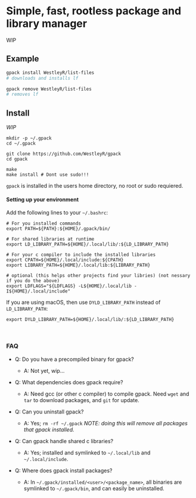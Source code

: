 # Simple, fast, rootless package and library manager

WIP

## Example

```bash
gpack install WestleyR/list-files
# downloads and installs lf

gpack remove WestleyR/list-files
# removes lf
```

## Install

_WIP_

```
mkdir -p ~/.gpack
cd ~/.gpack

git clone https://github.com/WestleyR/gpack
cd gpack

make
make install # Dont use sudo!!!
```

`gpack` is installed in the users home directory, no root or sudo requiered.

#### Setting up your environment

Add the following lines to your `~/.bashrc`:

```
# For you installed commands
export PATH=${PATH}:${HOME}/.gpack/bin/

# For shared libraries at runtime
export LD_LIBRARY_PATH=${HOME}/.local/lib/:${LD_LIBRARY_PATH}

# For your c compiler to include the installed libraries
export CPATH=${HOME}/.local/include:${CPATH}
export LIBRARY_PATH=${HOME}/.local/lib:${LIBRARY_PATH}

# optional (this helps other projects find your libries) (not nessary if you do the above)
export LDFLAGS="${LDFLAGS} -L${HOME}/.local/lib -I${HOME}/.local/include"
```

If you are using macOS, then use `DYLD_LIBRARY_PATH` instead of `LD_LIBRARY_PATH`:

```
export DYLD_LIBRARY_PATH=${HOME}/.local/lib/:${LD_LIBRARY_PATH}
```

<br>

### FAQ

 - Q: Do you have a precompiled binary for gpack?
   - A: Not yet, wip...

 - Q: What dependencies does gpack require?
   - A: Need gcc (or other c compiler) to compile gpack. Need `wget` and `tar` to download packages, and `git` for update.

 - Q: Can you uninstall gpack?
   - A: Yes; `rm -rf ~/.gpack` _NOTE: doing this will remove all packages that gpack installed._

 - Q: Can gpack handle shared c libraries?
   - A: Yes; installed and symlinked to `~/.local/lib` and `~/.local/include`.

 - Q: Where does gpack install packages?
   - A: In `~/.gpack/installed/<user>/<package_name>`, all binaries are symlinked to `~/.gpack/bin`, and can easily be uninstalled.

<br>

